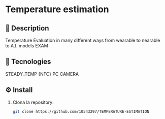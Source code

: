 # Temperature estimation  

## 📌 Description
Temperature Evaluation in many different ways from wearable to nearable to A.I. models
EXAM



## 🚀 Tecnologies
STEADY_TEMP {NFC}
PC CAMERA 






## ⚙️ Install
1. Clona la repository:
   ```bash
   git clone https://github.com/10543297/TEMPERATURE-ESTIMATION
